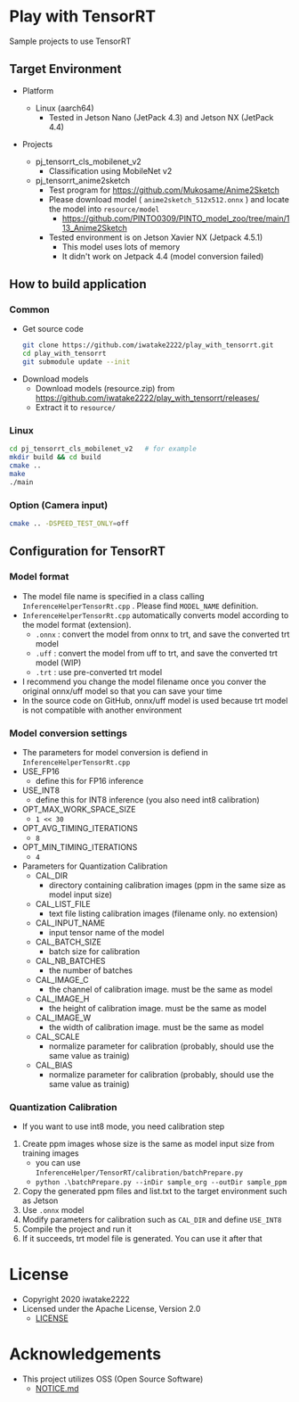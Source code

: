 # Play with TensorRT
Sample projects to use TensorRT

## Target Environment
- Platform
	- Linux (aarch64)
		- Tested in Jetson Nano (JetPack 4.3) and Jetson NX (JetPack 4.4)

- Projects
	- pj_tensorrt_cls_mobilenet_v2
		- Classification using MobileNet v2
	- pj_tensorrt_anime2sketch
		- Test program for https://github.com/Mukosame/Anime2Sketch
		- Please download model ( `anime2sketch_512x512.onnx` ) and locate the model into `resource/model` 
			- https://github.com/PINTO0309/PINTO_model_zoo/tree/main/113_Anime2Sketch
		- Tested environment is on Jetson Xavier NX (Jetpack 4.5.1)
			- This model uses lots of memory
			- It didn't work on Jetpack 4.4 (model conversion failed)

## How to build application
### Common 
- Get source code
	```sh
	git clone https://github.com/iwatake2222/play_with_tensorrt.git
	cd play_with_tensorrt
	git submodule update --init
	```
- Download models
	- Download models (resource.zip) from https://github.com/iwatake2222/play_with_tensorrt/releases/ 
	- Extract it to `resource/`

### Linux
```sh
cd pj_tensorrt_cls_mobilenet_v2   # for example
mkdir build && cd build
cmake ..
make
./main
```

### Option (Camera input)
```sh
cmake .. -DSPEED_TEST_ONLY=off
```

## Configuration for TensorRT
### Model format
- The model file name is specified in a class calling `InferenceHelperTensorRt.cpp` . Please find `MODEL_NAME` definition.
- `InferenceHelperTensorRt.cpp` automatically converts model according to the model format (extension).
	- `.onnx` : convert the model from onnx to trt, and save the converted trt model
	- `.uff` : convert the model from uff to trt, and save the converted trt model (WIP)
	- `.trt` : use pre-converted trt model
- I recommend you change the model filename once you conver the original onnx/uff model so that you can save your time
- In the source code on GitHub, onnx/uff model is used because trt model is not compatible with another environment

### Model conversion settings
- The parameters for model conversion is defiend in `InferenceHelperTensorRt.cpp`
- USE_FP16
	- define this for FP16 inference
- USE_INT8
	- define this for INT8 inference (you also need int8 calibration)
- OPT_MAX_WORK_SPACE_SIZE
	- `1 << 30`
- OPT_AVG_TIMING_ITERATIONS
 	- `8`
- OPT_MIN_TIMING_ITERATIONS
 	- `4`
- Parameters for Quantization Calibration
	- CAL_DIR
		- directory containing calibration images (ppm in the same size as model input size)
	- CAL_LIST_FILE
	 	- text file listing calibration images (filename only. no extension)
	- CAL_INPUT_NAME
	 	- input tensor name of the model
	- CAL_BATCH_SIZE
	 	- batch size for calibration
	- CAL_NB_BATCHES
	 	- the number of batches
	- CAL_IMAGE_C
	 	- the channel of calibration image. must be the same as model
	- CAL_IMAGE_H
	 	- the height of calibration image. must be the same as model
	- CAL_IMAGE_W
	 	- the width of calibration image. must be the same as model
	- CAL_SCALE
	 	- normalize parameter for calibration (probably, should use the same value as trainig)
	- CAL_BIAS
	 	- normalize parameter for calibration (probably, should use the same value as trainig)

### Quantization Calibration
- If you want to use int8 mode, you need calibration step
1. Create ppm images whose size is the same as model input size from training images
	- you can use `InferenceHelper/TensorRT/calibration/batchPrepare.py`
	- `python .\batchPrepare.py --inDir sample_org --outDir sample_ppm `
2. Copy the generated ppm files and list.txt to the target environment such as Jetson
3. Use `.onnx` model
4. Modify parameters for calibration such as `CAL_DIR` and define `USE_INT8`
5. Compile the project and run it
6. If it succeeds, trt model file is generated. You can use it after that


# License
- Copyright 2020 iwatake2222
- Licensed under the Apache License, Version 2.0
	- [LICENSE](LICENSE)

# Acknowledgements
- This project utilizes OSS (Open Source Software)
	- [NOTICE.md](NOTICE.md)


